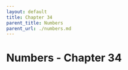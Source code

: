 ```yaml
---
layout: default
title: Chapter 34
parent_title: Numbers
parent_url: ./numbers.md
---
```


# Numbers - Chapter 34
